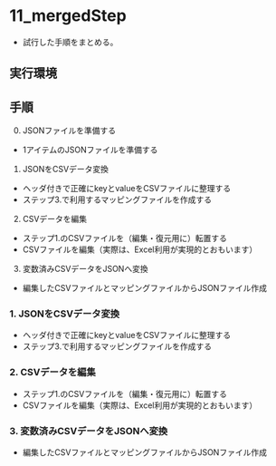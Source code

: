 # 11_mergedStep
- 試行した手順をまとめる。

## 実行環境

## 手順
0. JSONファイルを準備する
  - 1アイテムのJSONファイルを準備する
1. JSONをCSVデータ変換
  - ヘッダ付きで正確にkeyとvalueをCSVファイルに整理する
  - ステップ3.で利用するマッピングファイルを作成する
2. CSVデータを編集
  - ステップ1.のCSVファイルを（編集・復元用に）転置する
  - CSVファイルを編集（実際は、Excel利用が実現的とおもいます）
3. 変数済みCSVデータをJSONへ変換
  - 編集したCSVファイルとマッピングファイルからJSONファイル作成

### 1. JSONをCSVデータ変換
- ヘッダ付きで正確にkeyとvalueをCSVファイルに整理する
- ステップ3.で利用するマッピングファイルを作成する


### 2. CSVデータを編集
- ステップ1.のCSVファイルを（編集・復元用に）転置する
- CSVファイルを編集（実際は、Excel利用が実現的とおもいます）


### 3. 変数済みCSVデータをJSONへ変換
- 編集したCSVファイルとマッピングファイルからJSONファイル作成



